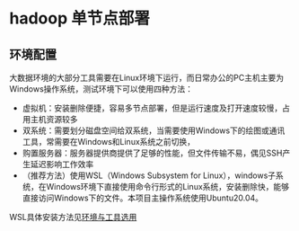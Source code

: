 # hadoop 单节点部署
## 环境配置
大数据环境的大部分工具需要在Linux环境下运行，而日常办公的PC主机主要为Windows操作系统，测试环境下可以使用四种方法：
* 虚拟机：安装删除便捷，容易多节点部署，但是运行速度及打开速度较慢，占用主机资源较多
* 双系统：需要划分磁盘空间给双系统，当需要使用Windows下的绘图或通讯工具，常需要在Windows和Linux系统之前切换，
* 购置服务器：服务器提供商提供了足够的性能，但文件传输不易，偶见SSH产生延迟影响工作效率
* （推荐方法）使用WSL（Windows Subsystem for Linux），windows子系统，在Windows环境下直接使用命令行形式的Linux系统，安装删除快，能够直接访问Windows下的文件。本项目主操作系统使用Ubuntu20.04。

WSL具体安装方法见[环境与工具选用](envAndTools.md)
